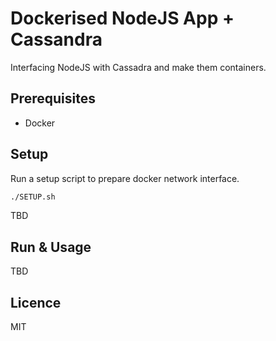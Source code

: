 # Dockerised NodeJS App + Cassandra

Interfacing NodeJS with Cassadra and make them containers.

## Prerequisites

- Docker

## Setup

Run a setup script to prepare docker network interface.

```bash
./SETUP.sh
```

TBD

## Run & Usage

TBD

## Licence

MIT